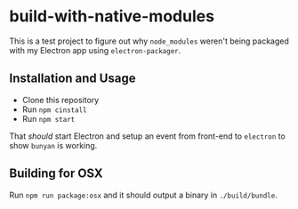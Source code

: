 # build-with-native-modules

This is a test project to figure out why `node_modules` weren't being packaged with my Electron app using `electron-packager`.

## Installation and Usage

* Clone this repository
* Run `npm cinstall`
* Run `npm start`

That *should* start Electron and setup an event from front-end to `electron` to show `bunyan` is working.

## Building for OSX

Run `npm run package:osx` and it should output a binary in `./build/bundle`.